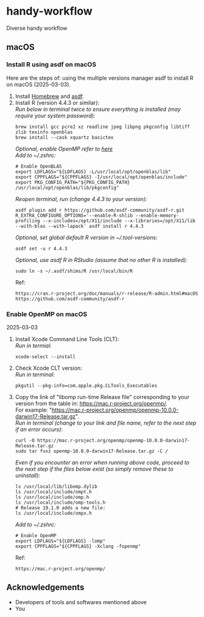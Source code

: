 # handy-workflow
Diverse handy workflow

## macOS

### Install R using asdf on macOS

Here are the steps of: using the multiple versions manager asdf to install R on macOS (2025-03-03).

1. Install [Homebrew](https://brew.sh/) and [asdf](https://asdf-vm.com/guide/getting-started.html).  
2. Install R (version 4.4.3 or similar):  
   *Run below in terminal twice to ensure everything is installed (may require your system password):*
   ```
   brew install gcc pcre2 xz readline jpeg libpng pkgconfig libtiff zlib texinfo openblas
   brew install --cask xquartz basictex
   ```
   *Optional, enable OpenMP refer to [here](#enable-openmp-on-macos)*  
   *Add to ~/.zshrc:*
   ```
   # Enable OpenBLAS
   export LDFLAGS="${LDFLAGS} -L/usr/local/opt/openblas/lib"
   export CPPFLAGS="${CPPFLAGS} -I/usr/local/opt/openblas/include"
   export PKG_CONFIG_PATH="${PKG_CONFIG_PATH} /usr/local/opt/openblas/lib/pkgconfig"
   ```
   *Reopen terminal, run (change 4.4.3 to your version):*
   ```
   asdf plugin add r https://github.com/asdf-community/asdf-r.git
   R_EXTRA_CONFIGURE_OPTIONS='--enable-R-shlib --enable-memory-profiling --x-includes=/opt/X11/include --x-libraries=/opt/X11/lib --with-blas --with-lapack' asdf install r 4.4.3
   ```
   *Optional, set global default R version in ~/.tool-versions:*
   ```
   asdf set -u r 4.4.3
   ```
   *Optional, use asdf R in RStudio (assume that no other R is installed):*
   ```
   sudo ln -s ~/.asdf/shims/R /usr/local/bin/R
   ```
   Ref:
   ```
   https://cran.r-project.org/doc/manuals/r-release/R-admin.html#macOS
   https://github.com/asdf-community/asdf-r
   ```


### Enable OpenMP on macOS

2025-03-03

1. Install Xcode Command Line Tools (CLT):  
   *Run in termial:*
   ```
   xcode-select --install
   ```
2. Check Xcode CLT version:  
   *Run in terminal:*
   ```
   pkgutil --pkg-info=com.apple.pkg.CLTools_Executables
   ```
3. Copy the link of "libomp run-time Release file" corresponding to your version from the table in: <https://mac.r-project.org/openmp/>.  
   For example: "https://mac.r-project.org/openmp/openmp-10.0.0-darwin17-Release.tar.gz".  
   *Run in terminal (change to your link and file name, refer to the next step if an error occurs):*
   ```
   curl -O https://mac.r-project.org/openmp/openmp-10.0.0-darwin17-Release.tar.gz
   sudo tar fvxz openmp-10.0.0-darwin17-Release.tar.gz -C /
   ```
   *Even if you encounter an error when running above code, proceed to the next step if the files below exist (so simply remove these to uninstall):*
   ```
   ls /usr/local/lib/libomp.dylib
   ls /usr/local/include/ompt.h
   ls /usr/local/include/omp.h
   ls /usr/local/include/omp-tools.h
   # Release 19.1.0 adds a new file:
   ls /usr/local/include/ompx.h
   ```
   *Add to ~/.zshrc:*
   ```
   # Enable OpenMP
   export LDFLAGS="${LDFLAGS} -lomp"
   export CPPFLAGS="${CPPFLAGS} -Xclang -fopenmp"
   ```
   Ref:
   ```
   https://mac.r-project.org/openmp/
   ```


## Acknowledgements
  - Developers of tools and softwares mentioned above
  - You
